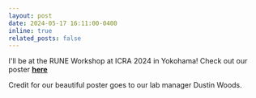 ```yaml
---
layout: post
date: 2024-05-17 16:11:00-0400
inline: true
related_posts: false
---
```


I'll be at the RUNE Workshop at ICRA 2024 in Yokohama! Check out our poster [**here**](https://drive.google.com/file/d/1zIc7tfQqoBHxKTwiC6rRttPmuZEVb5MH/view?usp=sharing)<br>

Credit for our beautiful poster goes to our lab manager Dustin Woods.
